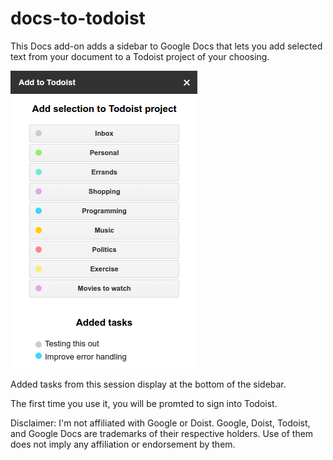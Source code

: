 # docs-to-todoist
This Docs add-on adds a sidebar to Google Docs that lets you add selected 
text from your document to a Todoist project of your choosing. 

![The sidebar in action](/screenshot.png?raw=true "Screenshot")

Added tasks from this session display at the bottom of the sidebar.

The first time you use it, you will be promted to sign into Todoist.

Disclaimer: I'm not affiliated with Google or Doist. Google, Doist, Todoist,
and Google Docs are trademarks of their respective holders. Use of them does
not imply any affiliation or endorsement by them.
